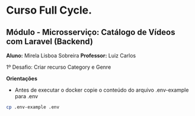# Curso Full Cycle.

## Módulo - Microsserviço: Catálogo de Vídeos com Laravel (Backend)

**Aluno:** Mirela Lisboa Sobreira
**Professor:** Luiz Carlos

1º Desafio: Criar recurso Category e Genre


**Orientações**
+ Antes de executar o docker copie o conteúdo do arquivo .env-example para .env
```bash
cp .env-example .env
```